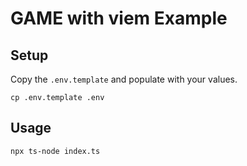 # GAME with viem Example

## Setup

Copy the `.env.template` and populate with your values.

```
cp .env.template .env
```

## Usage

```
npx ts-node index.ts
```
